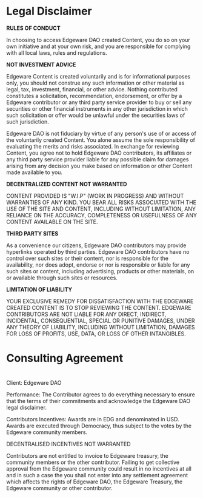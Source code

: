 # Legal Disclaimer

**RULES OF CONDUCT**

In choosing to access Edgeware DAO created Content, you do so on your own initiative and at your own risk, and you are responsible for complying with all local laws, rules and regulations.

**NOT INVESTMENT ADVICE**

Edgeware Content is created voluntarily and is for informational purposes only, you should not construe any such information or other material as legal, tax, investment, financial, or other advice. Nothing contributed constitutes a solicitation, recommendation, endorsement, or offer by a Edgeware contributor or any third party service provider to buy or sell any securities or other financial instruments in any other jurisdiction in which such solicitation or offer would be unlawful under the securities laws of such jurisdiction.

Edgeware DAO is not fiduciary by virtue of any person's use of or access of the voluntarily created Content. You alone assume the sole responsibility of evaluating the merits and risks associated. In exchange for reviewing Content, you agree not to hold Edgeware DAO contributors, its affiliates or any third party service provider liable for any possible claim for damages arising from any decision you make based on information or other Content made available to you.

**DECENTRALIZED CONTENT NOT WARRANTED**

CONTENT PROVIDED IS "W.I.P" (WORK IN PROGRESS) AND WITHOUT WARRANTIES OF ANY KIND.  YOU BEAR ALL RISKS ASSOCIATED WITH THE USE OF THE SITE AND CONTENT, INCLUDING WITHOUT LIMITATION, ANY RELIANCE ON THE ACCURACY, COMPLETENESS OR USEFULNESS OF ANY CONTENT AVAILABLE ON THE SITE.

**THIRD PARTY SITES**

As a convenience our citizens, Edgeware DAO contributors may provide hyperlinks operated by third parties.  Edgeware DAO contributors have no control over such sites or their content, nor is responsible for the availability, nor does adopt, endorse or nor is responsible or liable for any such sites or content, including advertising, products or other materials, on or available through such sites or resources.

**LIMITATION OF LIABILITY**

YOUR EXCLUSIVE REMEDY FOR DISSATISFACTION WITH THE EDGEWARE CREATED CONTENT IS TO STOP REVIEWING THE CONTENT.  EDGEWARE CONTRIBUTORS ARE NOT LIABLE FOR ANY DIRECT, INDIRECT, INCIDENTAL, CONSEQUENTIAL, SPECIAL OR PUNITIVE DAMAGES, UNDER ANY THEORY OF LIABILITY, INCLUDING WITHOUT LIMITATION, DAMAGES FOR LOSS OF PROFITS, USE, DATA, OR LOSS OF OTHER INTANGIBLES.

# Consulting Agreement

#


Client: Edgeware DAO

Performance: The Contributor agrees to do everything necessary to ensure that the terms of their commitments and acknowledge the Edgeware DAO legal disclaimer.

Contributors Incentives: Awards are in EDG and denominated in USD. Awards are executed through Democracy, thus subject to the votes by the Edgeware community members.

DECENTRALISED INCENTIVES NOT WARRANTED

Contributors are not entitled to invoice to Edgeware treasury, the community members or the other contributor. Failing to get collective approval from the Edgeware community could result in no incentives at all and in such a case the you shall not enter into any settlement agreement which affects the rights of Edgeware DAO, the Edgeware Treasury, the Edgeware community or other contributor.